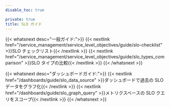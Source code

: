 ```yaml
---
disable_toc: true

private: true
title: SLO ガイド
---
```


{{< whatsnext desc="一般ガイド:">}}
    {{< nextlink href="/service_management/service_level_objectives/guide/slo-checklist" >}}SLO チェックリスト{{< /nextlink >}}
    {{< nextlink href="/service_management/service_level_objectives/guide/slo_types_comparison" >}}SLO タイプの比較{{< /nextlink >}}
{{< /whatsnext >}}

{{< whatsnext desc="ダッシュボードガイド:">}}
    {{< nextlink href="/dashboards/guide/slo_data_source" >}}ダッシュボードで過去の SLO データをグラフ化{{< /nextlink >}}
    {{< nextlink href="/dashboards/guide/slo_graph_query" >}}メトリクスベースの SLO クエリをスコープ{{< /nextlink >}}
{{< /whatsnext >}}
